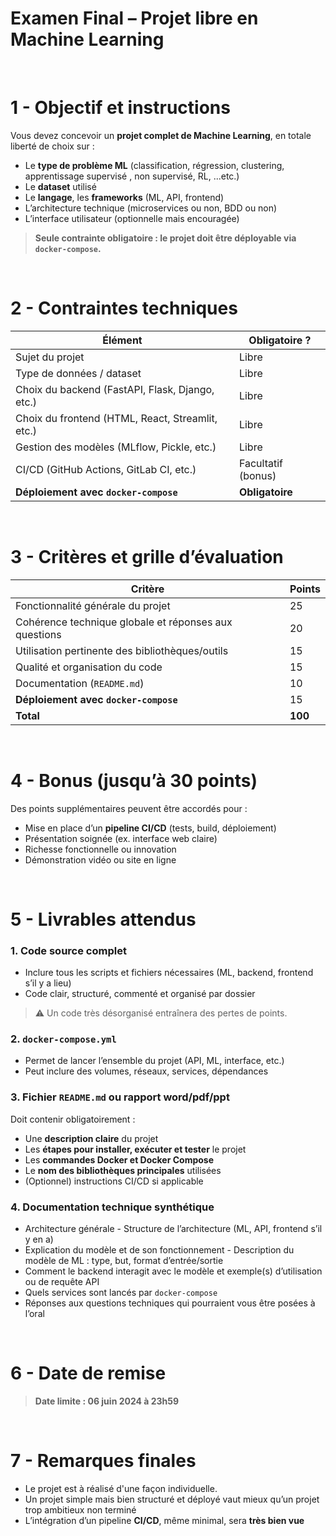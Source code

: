 # Examen Final – Projet libre en Machine Learning

<br/>

# 1 - Objectif et instructions

Vous devez concevoir un **projet complet de Machine Learning**, en totale liberté de choix sur :

* Le **type de problème ML** (classification, régression, clustering, apprentissage supervisé , non supervisé, RL, ...etc.)
* Le **dataset** utilisé
* Le **langage**, les **frameworks** (ML, API, frontend)
* L’architecture technique (microservices ou non, BDD ou non)
* L’interface utilisateur (optionnelle mais encouragée)

> **Seule contrainte obligatoire : le projet doit être déployable via `docker-compose`.**

<br/>

# 2 - Contraintes techniques

| Élément                                          | Obligatoire ?        |
| ------------------------------------------------ | -------------------- |
| Sujet du projet                                  |  Libre              |
| Type de données / dataset                        |  Libre              |
| Choix du backend (FastAPI, Flask, Django, etc.)  |  Libre              |
| Choix du frontend (HTML, React, Streamlit, etc.) |  Libre              |
| Gestion des modèles (MLflow, Pickle, etc.)       |  Libre              |
| CI/CD (GitHub Actions, GitLab CI, etc.)          |  Facultatif (bonus) |
| **Déploiement avec `docker-compose`**            |  **Obligatoire**    |

<br/>

# 3 - Critères et grille d’évaluation

| Critère                                         | Points  |
| ----------------------------------------------- | ------- |
| Fonctionnalité générale du projet               | 25      |
| Cohérence technique globale et réponses aux questions    | 20      |
| Utilisation pertinente des bibliothèques/outils | 15      |
| Qualité et organisation du code                 | 15      |
| Documentation (`README.md`)                     | 10      |
| **Déploiement avec `docker-compose`**           | 15      |
| **Total**                                       | **100** |

<br/>

# 4 - Bonus (jusqu’à 30 points)

Des points supplémentaires peuvent être accordés pour :

* Mise en place d’un **pipeline CI/CD** (tests, build, déploiement)
* Présentation soignée (ex. interface web claire)
* Richesse fonctionnelle ou innovation
* Démonstration vidéo ou site en ligne


<br/>











# 5 - Livrables attendus

### 1. Code source complet

* Inclure tous les scripts et fichiers nécessaires (ML, backend, frontend s’il y a lieu)
* Code clair, structuré, commenté et organisé par dossier

> ⚠ Un code très désorganisé entraînera des pertes de points.



### 2. `docker-compose.yml` 

* Permet de lancer l’ensemble du projet (API, ML, interface, etc.)
* Peut inclure des volumes, réseaux, services, dépendances



### 3. Fichier `README.md` ou rapport word/pdf/ppt

Doit contenir obligatoirement :

* Une **description claire** du projet
* Les **étapes pour installer, exécuter et tester** le projet
* Les **commandes Docker et Docker Compose**
* Le **nom des bibliothèques principales** utilisées
* (Optionnel) instructions CI/CD si applicable


### 4. Documentation technique synthétique

* Architecture générale - Structure de l’architecture (ML, API, frontend s’il y en a)
* Explication du modèle et de son fonctionnement - Description du modèle de ML : type, but, format d’entrée/sortie
* Comment le backend interagit avec le modèle et exemple(s) d’utilisation ou de requête API
* Quels services sont lancés par `docker-compose`
* Réponses aux questions techniques qui pourraient vous être posées à l’oral











<br/>

# 6 - Date de remise

> **Date limite : 06 juin 2024 à 23h59**

<br/>

# 7 - Remarques finales

* Le projet est à réalisé d'une façon individuelle.
* Un projet simple mais bien structuré et déployé vaut mieux qu’un projet trop ambitieux non terminé
* L’intégration d’un pipeline **CI/CD**, même minimal, sera **très bien vue**







































